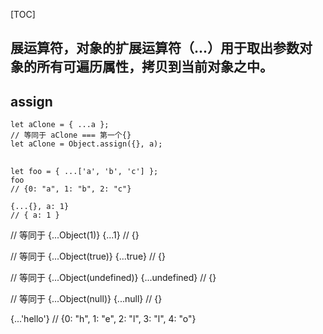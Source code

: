 [TOC]
## 展运算符，对象的扩展运算符（...）用于取出参数对象的所有可遍历属性，拷贝到当前对象之中。



## assign
    let aClone = { ...a };
    // 等同于 aClone === 第一个{}
    let aClone = Object.assign({}, a);



## 
    let foo = { ...['a', 'b', 'c'] };
    foo
    // {0: "a", 1: "b", 2: "c"}

    {...{}, a: 1}
    // { a: 1 }


   // 等同于 {...Object(1)}
   {...1} // {}

   // 等同于 {...Object(true)}
   {...true} // {}

   // 等同于 {...Object(undefined)}
   {...undefined} // {}

   // 等同于 {...Object(null)}
   {...null} // {}

   {...'hello'}
   // {0: "h", 1: "e", 2: "l", 3: "l", 4: "o"}

